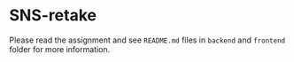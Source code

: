 # SNS-retake
Please read the assignment and see `README.md` files in `backend` and `frontend` folder for more information.